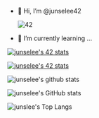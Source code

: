 

- 👋 Hi, I’m @junselee42

  ![42](https://badgen.net/badge/Born2Code/junselee/blue?cache=86400&icon=https://meta.intra.42.fr/assets/42_logo-7dfc9110a5319a308863b96bda33cea995046d1731cebb735e41b16255106c12.svg)
- 🌱 I’m currently learning ...

[![junselee's 42 stats](https://badge42.herokuapp.com/api/stats/junselee?cursus=C%20Piscine)](https://github.com/junselee42/badge42)

[![junselee's 42 stats](https://badge42.herokuapp.com/api/stats/junselee?privacyEmail=true)](https://github.com/junselee42/badge42)

<!---
junselee42/junselee42 is a ✨ special ✨ repository because its `README.md` (this file) appears on your GitHub profile.
You can click the Preview link to take a look at your changes.
--->


![junselee's github stats](https://github-readme-stats.vercel.app/api?username=junselee42&bg_color=7f7fd5,86a8e7,91eac9&title_color=fff&text_color=fff&card_width=11)

![junselee's GitHub stats](https://github-readme-stats.vercel.app/api?username=junselee42&show_icons=true&theme=cobalt)


![junslee's Top Langs](https://github-readme-stats.vercel.app/api/top-langs/?username=junselee42&hide=tsql&layout=compact&bg_color=7f7fd5,86a8e7,91eac9&title_color=fff&text_color=fff)

